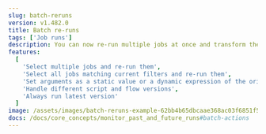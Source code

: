 ```yaml
---
slug: batch-reruns
version: v1.482.0
title: Batch re-runs
tags: ['Job runs']
description: You can now re-run multiple jobs at once and transform their arguments with a JS expression.
features:
  [
    'Select multiple jobs and re-run them',
    'Select all jobs matching current filters and re-run them',
    'Set arguments as a static value or a dynamic expression of the original job data',
    'Handle different script and flow versions',
    'Always run latest version'
  ]
image: /assets/images/batch-reruns-example-62bb4b65dbcaae368ac03f6851f56cd0.png
docs: /docs/core_concepts/monitor_past_and_future_runs#batch-actions
---
```

